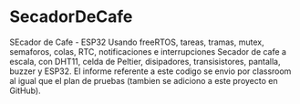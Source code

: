 # SecadorDeCafe
SEcador de Cafe - ESP32
Usando freeRTOS, tareas, tramas, mutex, semaforos, colas, RTC, notificaciones e interrupciones
Secador de cafe a escala, con DHT11, celda de Peltier, disipadores, transisistores, pantalla, buzzer y ESP32.
El informe referente a este codigo se envio por classroom al igual que el plan de pruebas (tambien se adiciono a este proyecto en GitHub).
